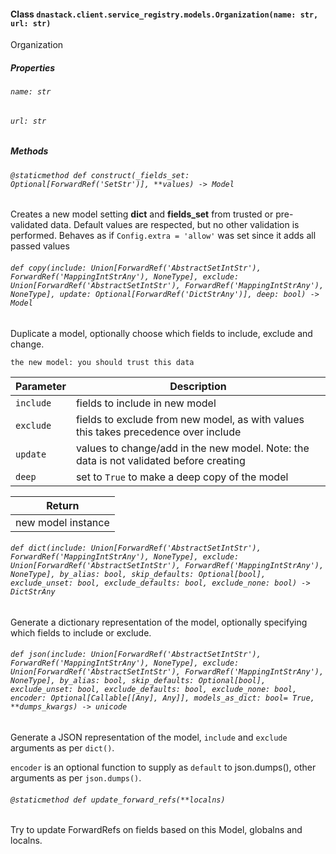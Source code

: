 #### Class `dnastack.client.service_registry.models.Organization(name: str, url: str)`
Organization 
##### Properties
###### `name: str`

###### `url: str`

##### Methods
###### `@staticmethod def construct(_fields_set: Optional[ForwardRef('SetStr')], **values) -> Model`
Creates a new model setting __dict__ and __fields_set__ from trusted or pre-validated data.
Default values are respected, but no other validation is performed.
Behaves as if `Config.extra = 'allow'` was set since it adds all passed values
###### `def copy(include: Union[ForwardRef('AbstractSetIntStr'), ForwardRef('MappingIntStrAny'), NoneType], exclude: Union[ForwardRef('AbstractSetIntStr'), ForwardRef('MappingIntStrAny'), NoneType], update: Optional[ForwardRef('DictStrAny')], deep: bool) -> Model`
Duplicate a model, optionally choose which fields to include, exclude and change.

    the new model: you should trust this data

| Parameter | Description |
| --- | --- |
| `include` | fields to include in new model |
| `exclude` | fields to exclude from new model, as with values this takes precedence over include |
| `update` | values to change/add in the new model. Note: the data is not validated before creating |
| `deep` | set to `True` to make a deep copy of the model |

| Return |
| --- |
| new model instance |
###### `def dict(include: Union[ForwardRef('AbstractSetIntStr'), ForwardRef('MappingIntStrAny'), NoneType], exclude: Union[ForwardRef('AbstractSetIntStr'), ForwardRef('MappingIntStrAny'), NoneType], by_alias: bool, skip_defaults: Optional[bool], exclude_unset: bool, exclude_defaults: bool, exclude_none: bool) -> DictStrAny`
Generate a dictionary representation of the model, optionally specifying which fields to include or exclude.
###### `def json(include: Union[ForwardRef('AbstractSetIntStr'), ForwardRef('MappingIntStrAny'), NoneType], exclude: Union[ForwardRef('AbstractSetIntStr'), ForwardRef('MappingIntStrAny'), NoneType], by_alias: bool, skip_defaults: Optional[bool], exclude_unset: bool, exclude_defaults: bool, exclude_none: bool, encoder: Optional[Callable[[Any], Any]], models_as_dict: bool= True, **dumps_kwargs) -> unicode`
Generate a JSON representation of the model, `include` and `exclude` arguments as per `dict()`.

`encoder` is an optional function to supply as `default` to json.dumps(), other arguments as per `json.dumps()`.
###### `@staticmethod def update_forward_refs(**localns)`
Try to update ForwardRefs on fields based on this Model, globalns and localns.